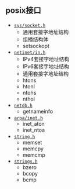 ## posix接口

- [`sys/socket.h`](POSIX/sys_socket.md)
  - 通用套接字地址结构
  - 组播结构体
  - setsockopt
- [`netinet/in.h`](POSIX/netinet_in.md)
  - IPv4套接字地址结构
  - IPv6套接字地址结构
  - 通用套接字地址结构
  - htons
  - htonl
  - ntohs
  - nthol
- [`netdb.h`](POSIX/netdb.md)
  - getnameinfo
- [`arpa/inet.h`](POSIX/arpa_inet.md)
  - inet_aton
  - inet_ntoa
- [`string.h`](POSIX/string.md)
  - memset
  - memcpy
  - memcmp
- [`strings.h`](POSIX/strings.md)
  - bzero
  - bcopy
  - bcmp

